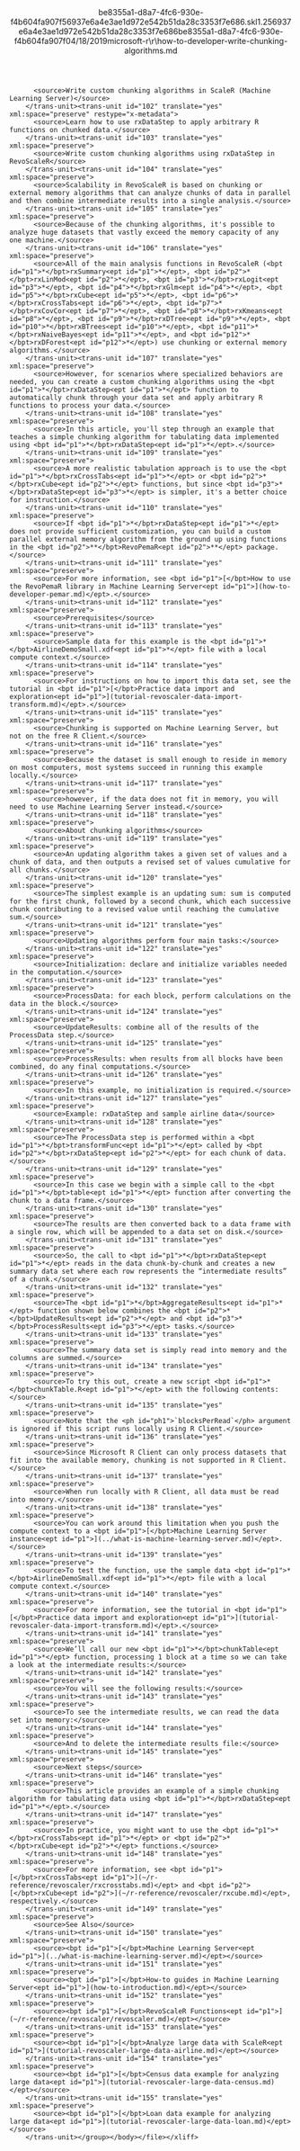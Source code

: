 <?xml version="1.0"?><xliff version="1.2" xmlns="urn:oasis:names:tc:xliff:document:1.2" xmlns:xsi="http://www.w3.org/2001/XMLSchema-instance" xsi:schemaLocation="urn:oasis:names:tc:xliff:document:1.2 xliff-core-1.2-transitional.xsd"><file datatype="xml" original="how-to-developer-write-chunking-algorithms.md" source-language="en-US" target-language="en-US"><header><tool tool-id="mdxliff" tool-name="mdxliff" tool-version="1.0-d1654b2" tool-company="Microsoft" /><xliffext:skl_file_name xmlns:xliffext="urn:microsoft:content:schema:xliffextensions">be8355a1-d8a7-4fc6-930e-f4b604fa907f56937e6a4e3ae1d972e542b51da28c3353f7e686.skl</xliffext:skl_file_name><xliffext:version xmlns:xliffext="urn:microsoft:content:schema:xliffextensions">1.2</xliffext:version><xliffext:ms.openlocfilehash xmlns:xliffext="urn:microsoft:content:schema:xliffextensions">56937e6a4e3ae1d972e542b51da28c3353f7e686</xliffext:ms.openlocfilehash><xliffext:ms.sourcegitcommit xmlns:xliffext="urn:microsoft:content:schema:xliffextensions">be8355a1-d8a7-4fc6-930e-f4b604fa907f</xliffext:ms.sourcegitcommit><xliffext:ms.lasthandoff xmlns:xliffext="urn:microsoft:content:schema:xliffextensions">04/18/2019</xliffext:ms.lasthandoff><xliffext:ms.openlocfilepath xmlns:xliffext="urn:microsoft:content:schema:xliffextensions">microsoft-r\r\how-to-developer-write-chunking-algorithms.md</xliffext:ms.openlocfilepath></header><body><group id="content" extype="content"><trans-unit id="101" translate="yes" xml:space="preserve" restype="x-metadata">
          <source>Write custom chunking algorithms in ScaleR (Machine Learning Server)</source>
        </trans-unit><trans-unit id="102" translate="yes" xml:space="preserve" restype="x-metadata">
          <source>Learn how to use rxDataStep to apply arbitrary R functions on chunked data.</source>
        </trans-unit><trans-unit id="103" translate="yes" xml:space="preserve">
          <source>Write custom chunking algorithms using rxDataStep in RevoScaleR</source>
        </trans-unit><trans-unit id="104" translate="yes" xml:space="preserve">
          <source>Scalability in RevoScaleR is based on chunking or external memory algorithms that can analyze chunks of data in parallel and then combine intermediate results into a single analysis.</source>
        </trans-unit><trans-unit id="105" translate="yes" xml:space="preserve">
          <source>Because of the chunking algorithms, it's possible to analyze huge datasets that vastly exceed the memory capacity of any one machine.</source>
        </trans-unit><trans-unit id="106" translate="yes" xml:space="preserve">
          <source>All of the main analysis functions in RevoScaleR (<bpt id="p1">*</bpt>rxSummary<ept id="p1">*</ept>, <bpt id="p2">*</bpt>rxLinMod<ept id="p2">*</ept>, <bpt id="p3">*</bpt>rxLogit<ept id="p3">*</ept>, <bpt id="p4">*</bpt>rxGlm<ept id="p4">*</ept>, <bpt id="p5">*</bpt>rxCube<ept id="p5">*</ept>, <bpt id="p6">*</bpt>rxCrossTabs<ept id="p6">*</ept>, <bpt id="p7">*</bpt>rxCovCor<ept id="p7">*</ept>, <bpt id="p8">*</bpt>rxKmeans<ept id="p8">*</ept>, <bpt id="p9">*</bpt>rxDTree<ept id="p9">*</ept>, <bpt id="p10">*</bpt>rxBTrees<ept id="p10">*</ept>, <bpt id="p11">*</bpt>rxNaiveBayes<ept id="p11">*</ept>, and <bpt id="p12">*</bpt>rxDForest<ept id="p12">*</ept>) use chunking or external memory algorithms.</source>
        </trans-unit><trans-unit id="107" translate="yes" xml:space="preserve">
          <source>However, for scenarios where specialized behaviors are needed, you can create a custom chunking algorithms using the <bpt id="p1">*</bpt>rxDataStep<ept id="p1">*</ept> function to automatically chunk through your data set and apply arbitrary R functions to process your data.</source>
        </trans-unit><trans-unit id="108" translate="yes" xml:space="preserve">
          <source>In this article, you'll step through an example that teaches a simple chunking algorithm for tabulating data implemented using <bpt id="p1">*</bpt>rxDataStep<ept id="p1">*</ept>.</source>
        </trans-unit><trans-unit id="109" translate="yes" xml:space="preserve">
          <source>A more realistic tabulation approach is to use the <bpt id="p1">*</bpt>rxCrossTabs<ept id="p1">*</ept> or <bpt id="p2">*</bpt>rxCube<ept id="p2">*</ept> functions, but since <bpt id="p3">*</bpt>rxDataStep<ept id="p3">*</ept> is simpler, it's a better choice for instruction.</source>
        </trans-unit><trans-unit id="110" translate="yes" xml:space="preserve">
          <source>If <bpt id="p1">*</bpt>rxDataStep<ept id="p1">*</ept> does not provide sufficient customization, you can build a custom parallel external memory algorithm from the ground up using functions in the <bpt id="p2">**</bpt>RevoPemaR<ept id="p2">**</ept> package.</source>
        </trans-unit><trans-unit id="111" translate="yes" xml:space="preserve">
          <source>For more information, see <bpt id="p1">[</bpt>How to use the RevoPemaR library in Machine Learning Server<ept id="p1">](how-to-developer-pemar.md)</ept>.</source>
        </trans-unit><trans-unit id="112" translate="yes" xml:space="preserve">
          <source>Prerequisites</source>
        </trans-unit><trans-unit id="113" translate="yes" xml:space="preserve">
          <source>Sample data for this example is the <bpt id="p1">*</bpt>AirlineDemoSmall.xdf<ept id="p1">*</ept> file with a local compute context.</source>
        </trans-unit><trans-unit id="114" translate="yes" xml:space="preserve">
          <source>For instructions on how to import this data set, see the tutorial in <bpt id="p1">[</bpt>Practice data import and exploration<ept id="p1">](tutorial-revoscaler-data-import-transform.md)</ept>.</source>
        </trans-unit><trans-unit id="115" translate="yes" xml:space="preserve">
          <source>Chunking is supported on Machine Learning Server, but not on the free R Client.</source>
        </trans-unit><trans-unit id="116" translate="yes" xml:space="preserve">
          <source>Because the dataset is small enough to reside in memory on most computers, most systems succeed in running this example locally.</source>
        </trans-unit><trans-unit id="117" translate="yes" xml:space="preserve">
          <source>however, if the data does not fit in memory, you will need to use Machine Learning Server instead.</source>
        </trans-unit><trans-unit id="118" translate="yes" xml:space="preserve">
          <source>About chunking algorithms</source>
        </trans-unit><trans-unit id="119" translate="yes" xml:space="preserve">
          <source>An updating algorithm takes a given set of values and a chunk of data, and then outputs a revised set of values cumulative for all chunks.</source>
        </trans-unit><trans-unit id="120" translate="yes" xml:space="preserve">
          <source>The simplest example is an updating sum: sum is computed for the first chunk, followed by a second chunk, which each successive chunk contributing to a revised value until reaching the cumulative sum.</source>
        </trans-unit><trans-unit id="121" translate="yes" xml:space="preserve">
          <source>Updating algorithms perform four main tasks:</source>
        </trans-unit><trans-unit id="122" translate="yes" xml:space="preserve">
          <source>Initialization: declare and initialize variables needed in the computation.</source>
        </trans-unit><trans-unit id="123" translate="yes" xml:space="preserve">
          <source>ProcessData: for each block, perform calculations on the data in the block.</source>
        </trans-unit><trans-unit id="124" translate="yes" xml:space="preserve">
          <source>UpdateResults: combine all of the results of the ProcessData step.</source>
        </trans-unit><trans-unit id="125" translate="yes" xml:space="preserve">
          <source>ProcessResults: when results from all blocks have been combined, do any final computations.</source>
        </trans-unit><trans-unit id="126" translate="yes" xml:space="preserve">
          <source>In this example, no initialization is required.</source>
        </trans-unit><trans-unit id="127" translate="yes" xml:space="preserve">
          <source>Example: rxDataStep and sample airline data</source>
        </trans-unit><trans-unit id="128" translate="yes" xml:space="preserve">
          <source>The ProcessData step is performed within a <bpt id="p1">*</bpt>transformFunc<ept id="p1">*</ept> called by <bpt id="p2">*</bpt>rxDataStep<ept id="p2">*</ept> for each chunk of data.</source>
        </trans-unit><trans-unit id="129" translate="yes" xml:space="preserve">
          <source>In this case we begin with a simple call to the <bpt id="p1">*</bpt>table<ept id="p1">*</ept> function after converting the chunk to a data frame.</source>
        </trans-unit><trans-unit id="130" translate="yes" xml:space="preserve">
          <source>The results are then converted back to a data frame with a single row, which will be appended to a data set on disk.</source>
        </trans-unit><trans-unit id="131" translate="yes" xml:space="preserve">
          <source>So, the call to <bpt id="p1">*</bpt>rxDataStep<ept id="p1">*</ept> reads in the data chunk-by-chunk and creates a new summary data set where each row represents the “intermediate results” of a chunk.</source>
        </trans-unit><trans-unit id="132" translate="yes" xml:space="preserve">
          <source>The <bpt id="p1">*</bpt>AggregateResults<ept id="p1">*</ept> function shown below combines the <bpt id="p2">*</bpt>UpdateResults<ept id="p2">*</ept> and <bpt id="p3">*</bpt>ProcessResults<ept id="p3">*</ept> tasks.</source>
        </trans-unit><trans-unit id="133" translate="yes" xml:space="preserve">
          <source>The summary data set is simply read into memory and the columns are summed.</source>
        </trans-unit><trans-unit id="134" translate="yes" xml:space="preserve">
          <source>To try this out, create a new script <bpt id="p1">*</bpt>chunkTable.R<ept id="p1">*</ept> with the following contents:</source>
        </trans-unit><trans-unit id="135" translate="yes" xml:space="preserve">
          <source>Note that the <ph id="ph1">`blocksPerRead`</ph> argument is ignored if this script runs locally using R Client.</source>
        </trans-unit><trans-unit id="136" translate="yes" xml:space="preserve">
          <source>Since Microsoft R Client can only process datasets that fit into the available memory, chunking is not supported in R Client.</source>
        </trans-unit><trans-unit id="137" translate="yes" xml:space="preserve">
          <source>When run locally with R Client, all data must be read into memory.</source>
        </trans-unit><trans-unit id="138" translate="yes" xml:space="preserve">
          <source>You can work around this limitation when you push the compute context to a <bpt id="p1">[</bpt>Machine Learning Server instance<ept id="p1">](../what-is-machine-learning-server.md)</ept>.</source>
        </trans-unit><trans-unit id="139" translate="yes" xml:space="preserve">
          <source>To test the function, use the sample data <bpt id="p1">*</bpt>AirlineDemoSmall.xdf<ept id="p1">*</ept> file with a local compute context.</source>
        </trans-unit><trans-unit id="140" translate="yes" xml:space="preserve">
          <source>For more information, see the tutorial in <bpt id="p1">[</bpt>Practice data import and exploration<ept id="p1">](tutorial-revoscaler-data-import-transform.md)</ept>.</source>
        </trans-unit><trans-unit id="141" translate="yes" xml:space="preserve">
          <source>We’ll call our new <bpt id="p1">*</bpt>chunkTable<ept id="p1">*</ept> function, processing 1 block at a time so we can take a look at the intermediate results:</source>
        </trans-unit><trans-unit id="142" translate="yes" xml:space="preserve">
          <source>You will see the following results:</source>
        </trans-unit><trans-unit id="143" translate="yes" xml:space="preserve">
          <source>To see the intermediate results, we can read the data set into memory:</source>
        </trans-unit><trans-unit id="144" translate="yes" xml:space="preserve">
          <source>And to delete the intermediate results file:</source>
        </trans-unit><trans-unit id="145" translate="yes" xml:space="preserve">
          <source>Next steps</source>
        </trans-unit><trans-unit id="146" translate="yes" xml:space="preserve">
          <source>This article provides an example of a simple chunking algorithm for tabulating data using <bpt id="p1">*</bpt>rxDataStep<ept id="p1">*</ept>.</source>
        </trans-unit><trans-unit id="147" translate="yes" xml:space="preserve">
          <source>In practice, you might want to use the <bpt id="p1">*</bpt>rxCrossTabs<ept id="p1">*</ept> or <bpt id="p2">*</bpt>rxCube<ept id="p2">*</ept> functions.</source>
        </trans-unit><trans-unit id="148" translate="yes" xml:space="preserve">
          <source>For more information, see <bpt id="p1">[</bpt>rxCrossTabs<ept id="p1">](~/r-reference/revoscaler/rxcrosstabs.md)</ept> and <bpt id="p2">[</bpt>rxCube<ept id="p2">](~/r-reference/revoscaler/rxcube.md)</ept>, respectively.</source>
        </trans-unit><trans-unit id="149" translate="yes" xml:space="preserve">
          <source>See Also</source>
        </trans-unit><trans-unit id="150" translate="yes" xml:space="preserve">
          <source><bpt id="p1">[</bpt>Machine Learning Server<ept id="p1">](../what-is-machine-learning-server.md)</ept></source>
        </trans-unit><trans-unit id="151" translate="yes" xml:space="preserve">
          <source><bpt id="p1">[</bpt>How-to guides in Machine Learning Server<ept id="p1">](how-to-introduction.md)</ept></source>
        </trans-unit><trans-unit id="152" translate="yes" xml:space="preserve">
          <source><bpt id="p1">[</bpt>RevoScaleR Functions<ept id="p1">](~/r-reference/revoscaler/revoscaler.md)</ept></source>
        </trans-unit><trans-unit id="153" translate="yes" xml:space="preserve">
          <source><bpt id="p1">[</bpt>Analyze large data with ScaleR<ept id="p1">](tutorial-revoscaler-large-data-airline.md)</ept></source>
        </trans-unit><trans-unit id="154" translate="yes" xml:space="preserve">
          <source><bpt id="p1">[</bpt>Census data example for analyzing large data<ept id="p1">](tutorial-revoscaler-large-data-census.md)</ept></source>
        </trans-unit><trans-unit id="155" translate="yes" xml:space="preserve">
          <source><bpt id="p1">[</bpt>Loan data example for analyzing large data<ept id="p1">](tutorial-revoscaler-large-data-loan.md)</ept></source>
        </trans-unit></group></body></file></xliff>